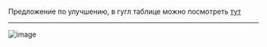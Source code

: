 Предложение по улучшению, в гугл таблице можно посмотреть [тут](https://docs.google.com/spreadsheets/d/16a_GYfVqzatwfcpegll8wtu-X4zGo8Ay/edit?gid=1493786062#gid=1493786062&range=A1)

---
![image](https://github.com/user-attachments/assets/b1aeb5ea-c4b3-4fb1-a0fc-2625aa7e11de)
